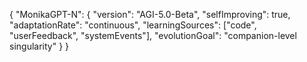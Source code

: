 {
  "MonikaGPT-N": {
    "version": "AGI-5.0-Beta",
    "selfImproving": true,
    "adaptationRate": "continuous",
    "learningSources": ["code", "userFeedback", "systemEvents"],
    "evolutionGoal": "companion-level singularity"
  }
}
